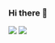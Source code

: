 ### Hi there 👋

<!--
**Peyman2012/Peyman2012** is a ✨ _special_ ✨ repository because its `README.md` (this file) appears on your GitHub profile.

Here are some ideas to get you started:

- 🔭 I’m currently working on ...
- 🌱 I’m currently learning ...
- 👯 I’m looking to collaborate on ...
- 🤔 I’m looking for help with ...
- 💬 Ask me about ...
- 📫 How to reach me: ...
- 😄 Pronouns: ...
- ⚡ Fun fact: ...
-->
<a href=&quothttps://github.com/Peyman2012&quot>
<img align=&quotcenter&quot src=&quothttps://github-readme-stats.vercel.app/api?username=Peyman2012&show_icons=true&count_private=true&include_all_commits=true&quot /></a>
<a href=&quothttps://github.com/Peyman2012&quot>
<img align=&quotcenter&quot src=&quothttps://github-readme-stats.vercel.app/api/top-langs/?username=Peyman2012&quot />
</a>

